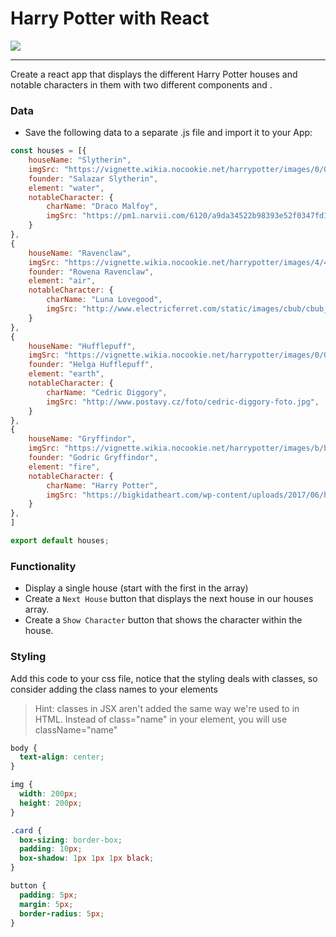# Harry Potter with React

![](https://66.media.tumblr.com/b4baf9f8be68ccac9419ea6a3c306e0a/tumblr_otxe5f5kB01saw731o1_500.gif)

---

Create a react app that displays the different Harry Potter houses and notable characters in them with two different components <House /> and <Character />.

### Data
- Save the following data to a separate .js file and import it to your App:

```js
const houses = [{
    houseName: "Slytherin",
    imgSrc: "https://vignette.wikia.nocookie.net/harrypotter/images/0/00/Slytherin_ClearBG.png/revision/latest/scale-to-width-down/350?cb=20161020182557",
    founder: "Salazar Slytherin",
    element: "water",
    notableCharacter: {
        charName: "Draco Malfoy",
        imgSrc: "https://pm1.narvii.com/6120/a9da34522b98393e52f0347fd14e6e98e296ff4f_hq.jpg",
    }
},
{
    houseName: "Ravenclaw",
    imgSrc: "https://vignette.wikia.nocookie.net/harrypotter/images/4/4e/RavenclawCrest.png/revision/latest/scale-to-width-down/350?cb=20161020182442",
    founder: "Rowena Ravenclaw",
    element: "air",
    notableCharacter: {
        charName: "Luna Lovegood",
        imgSrc: "http://www.electricferret.com/static/images/cbub/cbub_contender_image/6/5236/5236.jpg",
    }
},
{
    houseName: "Hufflepuff",
    imgSrc: "https://vignette.wikia.nocookie.net/harrypotter/images/0/06/Hufflepuff_ClearBG.png/revision/latest/scale-to-width-down/350?cb=20161020182518",
    founder: "Helga Hufflepuff",
    element: "earth",
    notableCharacter: {
        charName: "Cedric Diggory",
        imgSrc: "http://www.postavy.cz/foto/cedric-diggory-foto.jpg",
    }
},
{
    houseName: "Gryffindor",
    imgSrc: "https://vignette.wikia.nocookie.net/harrypotter/images/b/b1/Gryffindor_ClearBG.png/revision/latest/scale-to-width-down/350?cb=20190222162949",
    founder: "Godric Gryffindor",
    element: "fire",
    notableCharacter: {
        charName: "Harry Potter",
        imgSrc: "https://bigkidatheart.com/wp-content/uploads/2017/06/harry-potter-with-glasses-200x200.png",
    }
},
]

export default houses;
```

### Functionality

- Display a single house (start with the first in the array)
- Create a `Next House` button that displays the next house in our houses array.
- Create a `Show Character` button that shows the character within the house.


### Styling
Add this code to your css file, notice that the styling deals with classes, so consider adding the class names to your elements

>Hint: classes in JSX aren't added the same way we're used to in HTML. Instead of class="name" in your element, you will use className="name"
```css
body {
  text-align: center;
}

img {
  width: 200px;
  height: 200px;
}

.card {
  box-sizing: border-box;
  padding: 10px;
  box-shadow: 1px 1px 1px black;
}

button {
  padding: 5px;
  margin: 5px;
  border-radius: 5px;
}
```